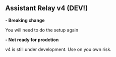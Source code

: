 ## Assistant Relay v4 (DEV!)
**- Breaking change**

You will need to do the setup again

**- Not ready for prodction**

v4 is still under development. Use on you own risk.
